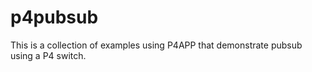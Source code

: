 # p4pubsub

This is a collection of examples using P4APP that demonstrate pubsub using a P4 switch.
